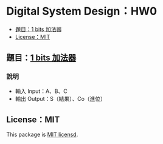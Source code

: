 # Digital System Design：HW0

- [題目：1 bits 加法器](https://github.com/5j54d93/NTOU-CS-Digital-System-Design/tree/main/HW0#題目1-bits-加法器)
- [License：MIT](https://github.com/5j54d93/NTOU-CS-Digital-System-Design/tree/main/HW0#licensemit)

## 題目：[1 bits 加法器](https://github.com/5j54d93/NTOU-CS-Digital-System-Design/blob/main/HW0/adder_1bit.vhd)

### 說明

- 輸入 Input：A、B、C
- 輸出 Output：S（結果）、Co（進位）

## License：MIT

This package is [MIT licensd](https://github.com/5j54d93/NTOU-CS-Digital-System-Design/blob/main/LICENSE).
